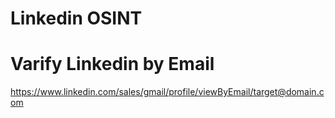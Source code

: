 # Linkedin OSINT 

# Varify Linkedin by Email 

https://www.linkedin.com/sales/gmail/profile/viewByEmail/target@domain.com
